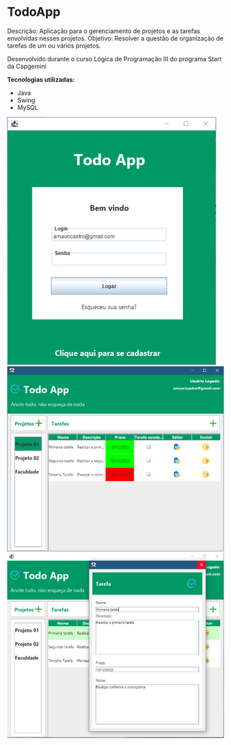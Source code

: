 # TodoApp

 Descrição: Aplicação para o gerenciamento de projetos e as tarefas envolvidas nesses projetos.
Objetivo: Resolver a questão de organização de tarefas de um ou vários projetos.

Desenvolvido durante o curso Lógica de Programação III do programa Start da Capgemini

**Tecnologias utilizadas:**
 - Java
 - Swing
 - MySQL

![Screenshot](screenshot1.PNG)
![Screenshot](screenshot.png)
![Screenshot](screenshot2.PNG)

